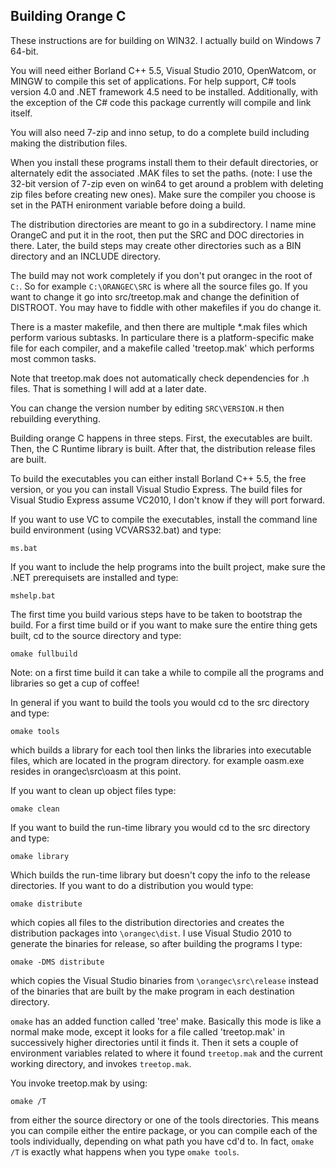 Building Orange C
-----------------

These instructions are for building on WIN32.  I actually build on Windows 7 64-bit.

You will need either Borland C++ 5.5, Visual Studio 2010, OpenWatcom, or MINGW to compile this set of applications.   For help support, C# tools version 4.0 and .NET framework 4.5 need to be installed.  Additionally, with the exception of the C# code this package currently will compile and link itself.

You will also need 7-zip and inno setup, to do a complete build including making the distribution files.

When you install these programs install them to their default directories, or alternately edit the associated .MAK files to set the paths.  (note: I use the 32-bit version of 7-zip even on win64 to get around a problem with deleting zip files before creating new ones).  Make sure the compiler you choose is set in the PATH enironment variable before doing a build.

The distribution directories are meant to go in a subdirectory.  I name mine OrangeC and put it in the root, then put the SRC and DOC directories in there.  Later, the build steps may create other directories such as a BIN directory and an INCLUDE directory.  

The build may not work completely if you don't put orangec in the root of `C:`. So for example `C:\ORANGEC\SRC` is where all the source files go.  If you want to change it go into src/treetop.mak and change the definition of DISTROOT.  You may have to fiddle with other makefiles if you do change it.

There is a master makefile, and then there are multiple *.mak files which perform various subtasks.  In particulare there is a platform-specific make file for each compiler, and a makefile called 'treetop.mak' which performs most common tasks.

Note that treetop.mak does not automatically check dependencies for .h files.   That is something I will add at a later date.

You can change the version number by editing `SRC\VERSION.H` then rebuilding everything.

Building orange C happens in three steps.  First, the executables are built.  Then, the C Runtime library is built.  After that, the distribution release files are built.

To build the executables you can either install Borland C++ 5.5, the free version, or you you can install Visual Studio Express.  The build files for Visual Studio Express assume VC2010, I don't know if they will port forward.

If you want to use VC to compile the executables, install the command line build environment (using VCVARS32.bat) and type:

    ms.bat

If you want to include the help programs into the built project, make sure the .NET prerequisets are installed and type:

    mshelp.bat

The first time you build various steps have to be taken to bootstrap the build.   For a first time build or if you want to make sure the entire thing gets built, cd to the source directory and type:

    omake fullbuild

Note: on a first time build it can take a while to compile all the programs and libraries so get a cup of coffee!

In general if you want to build the tools you would cd to the src directory and type:

    omake tools

which builds a library for each tool then links the libraries into executable files, which are located in the program directory.  for example oasm.exe resides in orangec\src\oasm at this point.

If you want to clean up object files type:

    omake clean

If you want to build the run-time library you would cd to the src directory and type:

    omake library

Which builds the run-time library but doesn't copy the info to the release directories.  If you want to do a distribution you would type:

    omake distribute

which copies all files to the distribution directories and creates the distribution packages into `\orangec\dist`.  I use Visual Studio 2010 to generate the binaries for release, so after building the programs I type:

    omake -DMS distribute

which copies the Visual Studio binaries from `\orangec\src\release` instead of the binaries that are built by the make program in each destination directory.

`omake` has an added function called 'tree' make.   Basically this mode is like a normal make mode, except it looks for a file called 'treetop.mak' in successively higher directories until it finds it.   Then it sets a couple of environment variables related to where it found `treetop.mak` and the current working directory, and invokes `treetop.mak`.

You invoke treetop.mak by using:

    omake /T

from either the source directory or one of the tools directories.   This means you can compile either the entire package, or you can compile each of the tools individually, depending on what path you have cd'd to.  In fact, `omake /T` is exactly what happens when you type `omake tools`.

